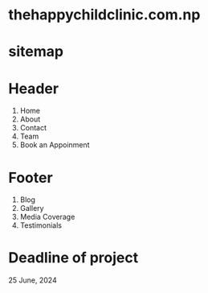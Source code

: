 # thehappychildclinic.com.np


# sitemap
# Header
1. Home
2. About
3. Contact
4. Team
5. Book an Appoinment

# Footer
1. Blog
2. Gallery
3. Media Coverage
4. Testimonials


# Deadline of project
25 June, 2024
